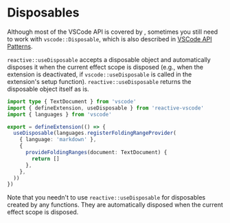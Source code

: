 # Disposables

Although most of the VSCode API is covered by <ReactiveVscode />, sometimes you still need to work with `vscode::Disposable`, which is also described in [VSCode API Patterns](https://code.visualstudio.com/api/references/vscode-api#disposables).

`reactive::useDisposable` accepts a disposable object and automatically disposes it when the current effect scope is disposed (e.g., when the extension is deactivated, if `vscode::useDisposable` is called in the extension's setup function). `reactive::useDisposable` returns the disposable object itself as is.

```ts
import type { TextDocument } from 'vscode'
import { defineExtension, useDisposable } from 'reactive-vscode'
import { languages } from 'vscode'

export = defineExtension(() => {
  useDisposable(languages.registerFoldingRangeProvider(
    { language: 'markdown' },
    {
      provideFoldingRanges(document: TextDocument) {
        return []
      },
    },
  ))
})
```

Note that you needn't to use `reactive::useDisposable` for disposables created by any <ReactiveVscode /> functions. They are automatically disposed when the current effect scope is disposed.
